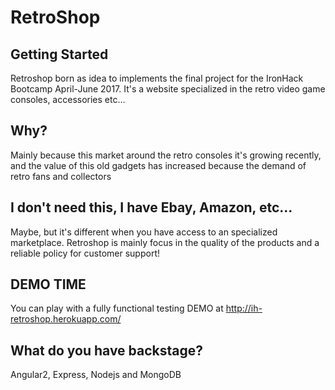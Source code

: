 RetroShop
===============

Getting Started
---------------
Retroshop born as idea to implements the final project for the IronHack Bootcamp April-June 2017. It's a website specialized 
in the retro video game consoles, accessories etc...

Why?
----------------
Mainly because this market around the retro consoles it's growing recently, and the value of this old gadgets has increased because the demand of retro fans and collectors

I don't need this, I have Ebay, Amazon, etc...
----------------
Maybe, but it's different when you have access to an specialized marketplace. Retroshop is mainly focus in the quality of the products and a reliable policy for customer support!

DEMO TIME
---------
You can play with a fully functional testing DEMO at http://ih-retroshop.herokuapp.com/

What do you have backstage?
--------------------
Angular2, Express, Nodejs and MongoDB
